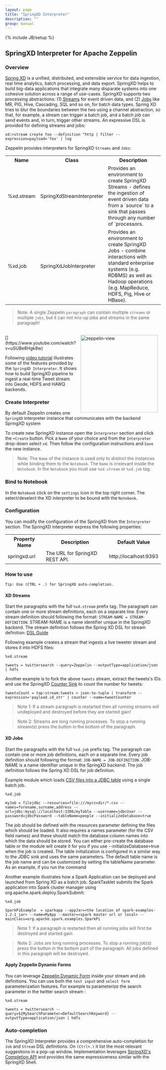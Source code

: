 ```yaml
---
layout: page
title: "SpringXD Interpreter"
description: ""
group: manual
---
```

{% include JB/setup %}


## SpringXD  Interpreter for Apache Zeppelin

### Overview
[Spring XD](http://docs.spring.io/spring-xd/docs/current/reference/html/#_reference_guide) is a unified, distributed, and extensible service for data ingestion, real time analytics, batch processing, and data export. SpringXD helps to build big-data applications that integrate many disparate systems into one cohesive solution across a range of use-cases. 
SpringXD supports two processing abstractions: (1) [Streams](http://docs.spring.io/spring-xd/docs/current/reference/html/#streams) for event driven data, and (2) [Jobs](http://docs.spring.io/spring-xd/docs/current/reference/html/#jobs) like MR, PIG, Hive, Cascading, SQL and so on, for batch data types. Spring XD tries to blur the boundaries between the two using a channel abstraction, so that, for example, a stream can trigger a batch job, and a batch job can send events and, in turn, trigger other streams. An expressive DSL is provided for defining streams and jobs: 

```
xd:>stream create foo --definition "http | filter --expression=payload='foo' | log
```

Zeppelin provides interpreters for SpringXD `Streams` and `Jobs`: 
<br/>
<table class="table-configuration">
  <tr>
    <th>Name</th>
    <th>Class</th>
    <th>Description</th>
  </tr>
  <tr>
    <td>%xd.stream</td>
    <td>SpringXdStreamInterpreter</td>
    <td>Provides an environment to create SpringXD Streams - defines the ingestion of event driven data from a `source` to a sink that passes through any number of `processors. </td>
  </tr>
  <tr>
    <td>%xd.job</td>
    <td>SpringXdJobInterpreter</td>
    <td>Provides an environment to create SpringXD Jobs - combine interactions with standard enterprise systems (e.g. RDBMS) as well as Hadoop operations (e.g. MapReduce, HDFS, Pig, Hive or HBase). </td>
  </tr>  
</table>

> Note: A single Zeppelin `paragraph` can contain multiple `streams` or multiple `jobs`, but it can not mix-up jobs and streams in the same paragraph!

<br/>
[<img align="right" src="http://img.youtube.com/vi/uSUBe8Hgk8w/0.jpg" alt="zeppelin-view" hspace="10" width="250"></img>](https://www.youtube.com/watch?v=uSUBe8Hgk8w)

Following [video tutorial](https://www.youtube.com/watch?v=uSUBe8Hgk8w) illustrates some of the features provided by the `SpringXD Interpreter`. It shows how to build SpringXD pipeline to ingest a real-time Tweet stream into Geode, HDFS and HAWQ backends. 

### Create Interpreter

By default Zeppelin creates one `SpringXD` interpreter instance that communicates with the backend SpringXD system

To create new SpringXD instance open the `Interpreter` section and click the `+Create` button. Pick a `Name` of your choice and from the `Interpreter` drop-down select `xd`. Then follow the configuration instructions and `Save` the new instance.

> Note: The `Name` of the instance is used only to distinct the instances while binding them to the `Notebook`. The `Name` is irrelevant inside the `Notebook`. In the `Notebook` you must use `%xd.stream` or `%xd.job` tag.

### Bind to Notebook
In the `Notebook` click on the `settings` icon in the top right corner. The select/deselect the XD interpreter to be bound with the `Notebook`.

### Configuration
You can modify the configuration of the SpringXD from the `Interpreter` section. The SpringXD interpreter express the following properties:

 <table class="table-configuration">
   <tr>
     <th>Property Name</th>
     <th>Description</th>
     <th>Default Value</th>
   </tr>
   <tr>
     <td>springxd.url</td>
     <td>The URL for SpringXD REST API. </td>
     <td>http://localhost:9393</td>
   </tr>
 </table>

### How to use
```
Tip: Use (CTRL + .) for SpringXD auto-completion.
```

#### XD Streams

Start the paragraphs with the full `%xd.stream` prefix tag. The paragraph can contain one or more stream definitions, each on a separate line.
Every stream definition should following the format: `STREAM-NAME = STREAM-DEFINITION`. STREAM-NAME is a name identifier unique in the SpringXD backend. The stream definition follows the Spring XD DSL for stream definition: [DSL Guide](http://docs.spring.io/spring-xd/docs/current/reference/html/#dsl-guide) 

Following example creates a stream that ingests a live tweeter stream and stores it into HDFS files:

```
%xd.stream

tweets = twittersearch --query=Zeppelin --outputType=application/json | hdfs
``` 

Another example is to fork the above `tweets` stream, extract the tweets's IDs and use the SpringXD [Counter Sink](http://docs.spring.io/spring-xd/docs/current/reference/html/#counters-and-gauges) to count the number for tweets:

```
tweetsCount = tap:stream:tweets > json-to-tuple | transform --expression='payload.id_str' | counter --name=tweetCounter
```

> Note 1: If a stream paragraph is restarted then all running streams will undeployed and destroyed before they are started gain!

> Note 2: Streams are long running processes. To stop a running stream(s) press the button in the bottom of the paragraph. 

#### XD Jobs

Start the paragraphs with the full `%xd.job` prefix tag. The paragraph can contain one or more job definitions, each on a separate line.
Every job definition should following the format: `JOB-NAME = JOB-DEFINITION`. JOB-NAME is a name identifier unique in the SpringXD backend. The job definition follows the Spring XD DSL for job definition. 

Example module which loads [CSV files into a JDBC table](http://docs.spring.io/spring-xd/docs/current/reference/html/#file-jdbc) using a single batch job.

```
%xd.job

myJob = filejdbc --resources=file:///mycsvdir/*.csv --names=forename,surname,address --url=jdbc:mysql://localhost:3306/myTable --username=jdbcUser --password=jdbcPassword --tableName=people --initializeDatabase=true
``` 
The job should be defined with the resources parameter defining the files which should be loaded. It also requires a names parameter (for the CSV field names) and these should match the database column names into which the data should be stored. You can either pre-create the database table or the module will create it for you if you use --initializeDatabase=true when the job is created. The table initialization is configured in a similar way to the JDBC sink and uses the same parameters. The default table name is the job name and can be customized by setting the tableName parameter. As an example, if you run the command

Another example illustrates how a Spark Application can be deployed and launched from Spring XD as a batch job. SparkTasklet submits the Spark application into Spark cluster manager using org.apache.spark.deploy.SparkSubmit:

```
%xd.job

SparkPiExample  = sparkapp --appJar=<the location of spark-examples-1.2.1 jar> --name=MyApp --master=<spark master url or local> --mainClass=org.apache.spark.examples.SparkPi
```

> Note 1: If a paragraph is restarted then all running jobs will first be destroyed and started gain.
 
> Note 2: Jobs are long running processes. To stop a running job(s) press the button in the bottom part of the paragraph. All jobs defined in this paragraph will be destroyed.



#### Apply Zeppelin Dynamic Forms

You can leverage [Zeppelin Dynamic Form](../manual/dynamicform.html) inside your stream and job definitions. You can use both the `text input` and `select form` parameterization features. For example to parameterize the search parameter in the twitter search stream :

```
%xd.stream

tweets = twittersearch --query=${MySearchParameter=DefaultSearchKeyword} --outputType=application/json | hdfs
``` 


### Auto-completion
The SpringXD Interpreter provides a comprehensive auto-completion for `Job` and `Stream` DSL definitions. On `(Ctrl+.)` it list the most relevant suggestions in a pop-up window. Implementation leverages [SpringXD's Completion API](http://docs.spring.io/spring-xd/docs/current/reference/html/#completions) and provides the same expressiveness similar with the SpringXD Shell.
